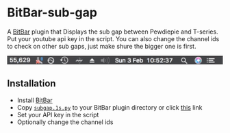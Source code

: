 # BitBar-sub-gap

A [BitBar](https://github.com/matryer/bitbar) plugin that Displays the sub gap between Pewdiepie and T-series. Put your youtube api key in the script. You can also change the channel ids to check on other sub gaps, just make shure the bigger one is first.

![MENU BAR GIF](https://github.com/tokfrans03/BitBar-sub-gap/blob/c974e8306901ecaf237e702a64849da8bbb604b7/menubar.gif?raw=true)

## Installation
- Install [BitBar](https://getbitbar.com/)
- Copy [`subgap.1s.py`](https://github.com/tokfrans03/BitBar-sub-gap/raw/master/subgap.1s.py) to your BitBar plugin directory or click [this](bitbar://openPlugin?title=SubGap&src=https://github.com/tokfrans03/BitBar-sub-gap/raw/master/subgap.1s.py) link
- Set your API key in the script
- Optionally change the channel ids

